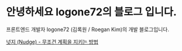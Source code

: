 # 안녕하세요 logone72의 블로그 입니다.

프론트엔드 개발자 logone72 (김록원 / Roegan Kim)의 개발 블로그입니다.

[넛지 (Nudge) - 무조건 계획을 지키는 방법](자기계발/넛지%20(Nudge)%20-%20무조건%20계획을%20지키는%20방법.md)